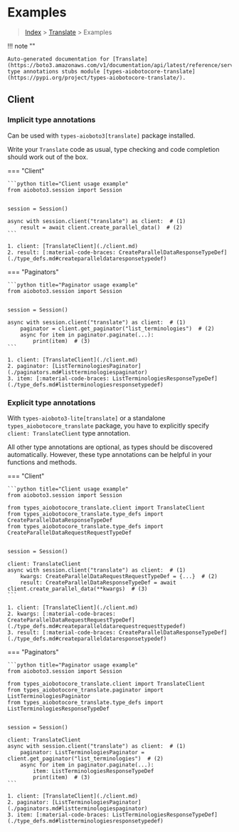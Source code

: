 # Examples

> [Index](../README.md) > [Translate](./README.md) > Examples

!!! note ""

    Auto-generated documentation for [Translate](https://boto3.amazonaws.com/v1/documentation/api/latest/reference/services/translate.html#Translate)
    type annotations stubs module [types-aiobotocore-translate](https://pypi.org/project/types-aiobotocore-translate/).

## Client

### Implicit type annotations

Can be used with `types-aioboto3[translate]` package installed.

Write your `Translate` code as usual,
type checking and code completion should work out of the box.



=== "Client"

    ```python title="Client usage example"
    from aioboto3.session import Session


    session = Session()

    async with session.client("translate") as client:  # (1)
        result = await client.create_parallel_data()  # (2)
    ```

    1. client: [TranslateClient](./client.md)
    2. result: [:material-code-braces: CreateParallelDataResponseTypeDef](./type_defs.md#createparalleldataresponsetypedef) 



=== "Paginators"

    ```python title="Paginator usage example"
    from aioboto3.session import Session


    session = Session()

    async with session.client("translate") as client:  # (1)
        paginator = client.get_paginator("list_terminologies")  # (2)
        async for item in paginator.paginate(...):
            print(item)  # (3)
    ```

    1. client: [TranslateClient](./client.md)
    2. paginator: [ListTerminologiesPaginator](./paginators.md#listterminologiespaginator)
    3. item: [:material-code-braces: ListTerminologiesResponseTypeDef](./type_defs.md#listterminologiesresponsetypedef) 




### Explicit type annotations

With `types-aioboto3-lite[translate]`
or a standalone `types_aiobotocore_translate` package, you have to explicitly specify
`client: TranslateClient` type annotation.

All other type annotations are optional, as types should be discovered automatically.
However, these type annotations can be helpful in your functions and methods.


=== "Client"

    ```python title="Client usage example"
    from aioboto3.session import Session

    from types_aiobotocore_translate.client import TranslateClient
    from types_aiobotocore_translate.type_defs import CreateParallelDataResponseTypeDef
    from types_aiobotocore_translate.type_defs import CreateParallelDataRequestRequestTypeDef


    session = Session()

    client: TranslateClient
    async with session.client("translate") as client:  # (1)
        kwargs: CreateParallelDataRequestRequestTypeDef = {...}  # (2)
        result: CreateParallelDataResponseTypeDef = await client.create_parallel_data(**kwargs)  # (3)
    ```

    1. client: [TranslateClient](./client.md)
    2. kwargs: [:material-code-braces: CreateParallelDataRequestRequestTypeDef](./type_defs.md#createparalleldatarequestrequesttypedef) 
    3. result: [:material-code-braces: CreateParallelDataResponseTypeDef](./type_defs.md#createparalleldataresponsetypedef) 



=== "Paginators"

    ```python title="Paginator usage example"
    from aioboto3.session import Session

    from types_aiobotocore_translate.client import TranslateClient
    from types_aiobotocore_translate.paginator import ListTerminologiesPaginator
    from types_aiobotocore_translate.type_defs import ListTerminologiesResponseTypeDef


    session = Session()

    client: TranslateClient
    async with session.client("translate") as client:  # (1)
        paginator: ListTerminologiesPaginator = client.get_paginator("list_terminologies")  # (2)
        async for item in paginator.paginate(...):
            item: ListTerminologiesResponseTypeDef
            print(item)  # (3)
    ```

    1. client: [TranslateClient](./client.md)
    2. paginator: [ListTerminologiesPaginator](./paginators.md#listterminologiespaginator)
    3. item: [:material-code-braces: ListTerminologiesResponseTypeDef](./type_defs.md#listterminologiesresponsetypedef) 




